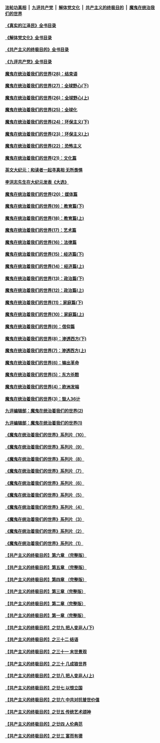 ####  [法轮功真相](../../../../basic/blob/master/README.md?t=05130201) &nbsp;|&nbsp; [九评共产党](../../../../9ping.md/blob/master/README.md?t=05130201) &nbsp;|&nbsp; [解体党文化](../../../../jtdwh.md/blob/master/README.md?t=05130201)  &nbsp;|&nbsp; [共产主义的终极目的](../../../../gczydzjmd.md/blob/master/README.md?t=05130201) &nbsp;|&nbsp; [魔鬼在统治我们的世界](../../../../mgztzwmdsj.md/blob/master/README.md?t=05130201) 

#### [《真实的江泽民》全书目录](../pages/nsc422/n13721399.md?t=05130201) 

#### [《解体党文化》全书目录](../pages/nsc422/n13721157.md?t=05130201) 

#### [《共产主义的终极目的》全书目录](../pages/nsc422/n13721048.md?t=05130201) 

#### [《九评共产党》全书目录](../pages/nsc422/n13708085.md?t=05130201) 

#### [魔鬼在统治着我们的世界(28)：结束语](../pages/nsc422/n10936246.md?t=05130201) 

#### [魔鬼在统治着我们的世界(27)：全球野心(下)](../pages/nsc422/n10928319.md?t=05130201) 

#### [魔鬼在统治着我们的世界(26)：全球野心(上)](../pages/nsc422/n10900318.md?t=05130201) 

#### [魔鬼在统治着我们的世界(25)：全球化](../pages/nsc422/n10788205.md?t=05130201) 

#### [魔鬼在统治着我们的世界(24)：环保主义(下)](../pages/nsc422/n10695307.md?t=05130201) 

#### [魔鬼在统治着我们的世界(23)：环保主义(上)](../pages/nsc422/n10688613.md?t=05130201) 

#### [魔鬼在统治着我们的世界(22)：恐怖主义](../pages/nsc422/n10614727.md?t=05130201) 

#### [魔鬼在统治着我们的世界(21)：文化篇](../pages/nsc422/n10597706.md?t=05130201) 

#### [英文大纪元：和读者一起寻真相 无所畏惧](../pages/nsc422/n12542027.md?t=05130201) 

#### [李洪志先生在大纪元发表《大选》](../pages/nsc422/n12534746.md?t=05130201) 

#### [魔鬼在统治着我们的世界(20)：媒体篇](../pages/nsc422/n10586579.md?t=05130201) 

#### [魔鬼在统治着我们的世界(19)：教育篇(下)](../pages/nsc422/n10564808.md?t=05130201) 

#### [魔鬼在统治着我们的世界(18)：教育篇(上)](../pages/nsc422/n10526970.md?t=05130201) 

#### [魔鬼在统治着我们的世界(17)：艺术篇](../pages/nsc422/n10499093.md?t=05130201) 

#### [魔鬼在统治着我们的世界(16)：法律篇](../pages/nsc422/n10485969.md?t=05130201) 

#### [魔鬼在统治着我们的世界(15)：经济篇(下)](../pages/nsc422/n10469975.md?t=05130201) 

#### [魔鬼在统治着我们的世界(14)：经济篇(上)](../pages/nsc422/n10457370.md?t=05130201) 

#### [魔鬼在统治着我们的世界(13)：政治篇(下)](../pages/nsc422/n10448270.md?t=05130201) 

#### [魔鬼在统治着我们的世界(12)：政治篇(上)](../pages/nsc422/n10444576.md?t=05130201) 

#### [魔鬼在统治着我们的世界(11)：家庭篇(下)](../pages/nsc422/n10440961.md?t=05130201) 

#### [魔鬼在统治着我们的世界(10)：家庭篇(上)](../pages/nsc422/n10435448.md?t=05130201) 

#### [魔鬼在统治着我们的世界(9)：信仰篇](../pages/nsc422/n10432159.md?t=05130201) 

#### [魔鬼在统治着我们的世界(8)：渗透西方(下)](../pages/nsc422/n10429603.md?t=05130201) 

#### [魔鬼在统治着我们的世界(7)：渗透西方(上)](../pages/nsc422/n10426013.md?t=05130201) 

#### [魔鬼在统治着我们的世界(6)：输出革命](../pages/nsc422/n10421536.md?t=05130201) 

#### [魔鬼在统治着我们的世界(5)：东方杀戮](../pages/nsc422/n10417707.md?t=05130201) 

#### [魔鬼在统治着我们的世界(4)：欧洲发端](../pages/nsc422/n10414890.md?t=05130201) 

#### [魔鬼在统治着我们的世界(3)：毁人36计](../pages/nsc422/n10411583.md?t=05130201) 

#### [九评编辑部：魔鬼在统治着我们的世界(2)](../pages/nsc422/n10410036.md?t=05130201) 

#### [九评编辑部：魔鬼在统治着我们的世界(1)](../pages/nsc422/n10406825.md?t=05130201) 

#### [《魔鬼在统治着我们的世界》系列片（10）](../pages/nsc422/n12292670.md?t=05130201) 

#### [《魔鬼在统治着我们的世界》系列片（9）](../pages/nsc422/n12290859.md?t=05130201) 

#### [《魔鬼在统治着我们的世界》系列片（8）](../pages/nsc422/n12287445.md?t=05130201) 

#### [《魔鬼在统治着我们的世界》系列片（7）](../pages/nsc422/n12283425.md?t=05130201) 

#### [《魔鬼在统治着我们的世界》系列片（6）](../pages/nsc422/n12282314.md?t=05130201) 

#### [《魔鬼在统治着我们的世界》系列片（5）](../pages/nsc422/n12281419.md?t=05130201) 

#### [《魔鬼在统治着我们的世界》系列片（4）](../pages/nsc422/n12274024.md?t=05130201) 

#### [《魔鬼在统治着我们的世界》系列片（3）](../pages/nsc422/n12271322.md?t=05130201) 

#### [《魔鬼在统治着我们的世界》系列片（2）](../pages/nsc422/n12269049.md?t=05130201) 

#### [《魔鬼在统治着我们的世界》系列片（1）](../pages/nsc422/n12267575.md?t=05130201) 

#### [【共产主义的终极目的】第六章 （完整版）](../pages/nsc422/n11428913.md?t=05130201) 

#### [【共产主义的终极目的】第五章 （完整版）](../pages/nsc422/n11428912.md?t=05130201) 

#### [【共产主义的终极目的】第四章 （完整版）](../pages/nsc422/n11428907.md?t=05130201) 

#### [【共产主义的终极目的】第三章（完整版）](../pages/nsc422/n11428848.md?t=05130201) 

#### [【共产主义的终极目的】第二章（完整版）](../pages/nsc422/n11428831.md?t=05130201) 

#### [【共产主义的终极目的】第一章（完整版）](../pages/nsc422/n11417651.md?t=05130201) 

#### [【共产主义的终极目的】之廿九 把人变非人(下)](../pages/nsc422/n11344140.md?t=05130201) 

#### [【共产主义的终极目的】之三十二 结语](../pages/nsc422/n11360535.md?t=05130201) 

#### [【共产主义的终极目的】之三十一 末世景观](../pages/nsc422/n11351129.md?t=05130201) 

#### [【共产主义的终极目的】之三十 几成狼世界](../pages/nsc422/n11348280.md?t=05130201) 

#### [【共产主义的终极目的】之廿八 把人变非人(上)](../pages/nsc422/n11340492.md?t=05130201) 

#### [【共产主义的终极目的】之廿七 以恨立国](../pages/nsc422/n11336944.md?t=05130201) 

#### [【共产主义的终极目的】之廿六 中共对抗普世价值](../pages/nsc422/n11324785.md?t=05130201) 

#### [【共产主义的终极目的】之廿五 传统艺术颂神](../pages/nsc422/n11296396.md?t=05130201) 

#### [【共产主义的终极目的】之廿四 人伦典范](../pages/nsc422/n11296397.md?t=05130201) 

#### [【共产主义的终极目的】之廿三 富而有德](../pages/nsc422/n11283598.md?t=05130201) 

